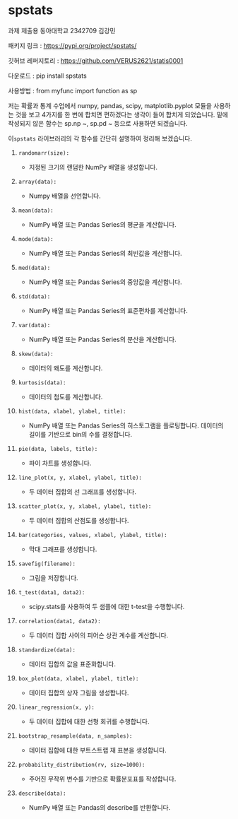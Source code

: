 # spstats

과제 제출용
동아대학교 2342709 김강민

패키지 링크 : https://pypi.org/project/spstats/

깃허브 레퍼지토리 : https://github.com/VERUS2621/statis0001

다운로드 : pip install spstats

사용방법 : from myfunc import function as sp


저는 확률과 통계 수업에서 numpy, pandas, scipy, matplotlib.pyplot 모듈을 사용하는 것을 보고 4가지를 한 번에 합치면 편하겠다는 생각이 들어 합치게 되었습니다.
밑에 작성되지 않은 함수는 sp.np ~, sp.pd ~ 등으로 사용하면 되겠습니다.

이`spstats` 라이브러리의 각 함수를 간단히 설명하여 정리해 보겠습니다.

1. `randomarr(size):`
    - 지정된 크기의 랜덤한 NumPy 배열을 생성합니다.

2. `array(data):`
    - Numpy 배열을 선언합니다.

3. `mean(data):`
    - NumPy 배열 또는 Pandas Series의 평균을 계산합니다.

4. `mode(data):`
    - NumPy 배열 또는 Pandas Series의 최빈값을 계산합니다.

5. `med(data):`
    - NumPy 배열 또는 Pandas Series의 중앙값을 계산합니다.

6. `std(data):`
    - NumPy 배열 또는 Pandas Series의 표준편차를 계산합니다.

7. `var(data):`
    - NumPy 배열 또는 Pandas Series의 분산을 계산합니다.

8. `skew(data):`
    - 데이터의 왜도를 계산합니다.

9. `kurtosis(data):`
    - 데이터의 첨도를 계산합니다.

10. `hist(data, xlabel, ylabel, title):`
    - NumPy 배열 또는 Pandas Series의 히스토그램을 플로팅합니다. 데이터의 길이를 기반으로 bin의 수를 결정합니다.

11. `pie(data, labels, title):`
    - 파이 차트를 생성합니다.

12. `line_plot(x, y, xlabel, ylabel, title):`
    - 두 데이터 집합의 선 그래프를 생성합니다.

13. `scatter_plot(x, y, xlabel, ylabel, title):`
    - 두 데이터 집합의 산점도를 생성합니다.

14. `bar(categories, values, xlabel, ylabel, title):`
    - 막대 그래프를 생성합니다.

15. `savefig(filename):`
    - 그림을 저장합니다.

16. `t_test(data1, data2):`
    - scipy.stats를 사용하여 두 샘플에 대한 t-test을 수행합니다.

17. `correlation(data1, data2):`
    - 두 데이터 집합 사이의 피어슨 상관 계수를 계산합니다.

18. `standardize(data):`
    - 데이터 집합의 값을 표준화합니다.

19. `box_plot(data, xlabel, ylabel, title):`
    - 데이터 집합의 상자 그림을 생성합니다.

20. `linear_regression(x, y):`
    - 두 데이터 집합에 대한 선형 회귀를 수행합니다.

21. `bootstrap_resample(data, n_samples):`
    - 데이터 집합에 대한 부트스트랩 재 표본을 생성합니다.

22. `probability_distribution(rv, size=1000):`
    - 주어진 무작위 변수를 기반으로 확률분포표를 작성합니다.

23. `describe(data):`
    - NumPy 배열 또는 Pandas의 describe를 반환합니다.

